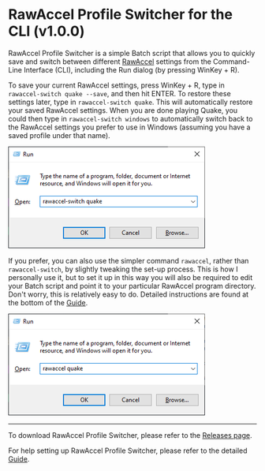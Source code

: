 # RawAccel Profile Switcher for the CLI (v1.0.0)

RawAccel Profile Switcher is a simple Batch script that allows you
to quickly save and switch between different [RawAccel](https://github.com/a1xd/rawaccel)
settings from the Command-Line Interface (CLI), including the Run
dialog (by pressing WinKey + R).

To save your current RawAccel settings, press WinKey + R, type in
`rawaccel-switch quake --save`, and then hit ENTER. To restore these
settings later, type in `rawaccel-switch quake`. This will
automatically restore your saved RawAccel settings. When you
are done playing Quake, you could then type in `rawaccel-switch windows`
to automatically switch back to the RawAccel settings you prefer to use
in Windows (assuming you have a saved profile under that name).

![WindowsRunDialogExample](rawaccel-switch-doc/images/WindowsRunDialog.png)

If you prefer, you can also use the simpler command `rawaccel`, rather
than `rawaccel-switch`, by slightly tweaking the set-up process. This
is how I personally use it, but to set it up in this way you will also
be required to edit your Batch script and point it to your particular
RawAccel program directory. Don't worry, this is relatively easy to do.
Detailed instructions are found at the bottom of the [Guide](rawaccel-switch-doc/guide.md).

![WindowsRunDialogExample2](rawaccel-switch-doc/images/WindowsRunDialog2.png)

----

To download RawAccel Profile Switcher, please refer to the
[Releases page](https://github.com/strangebit/RawAccelProfileSwitcher/releases).

For help setting up RawAccel Profile Switcher, please refer to the
detailed [Guide](rawaccel-switch-doc/guide.md).
